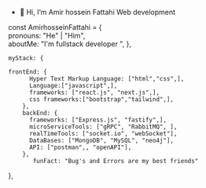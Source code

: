 - 👋 Hi, I’m Amir hossein Fattahi
 Web development 
 
 
 
 
 
 
const AmirhosseinFattahi = {     
    pronouns: "He" | "Him",     
    aboutMe: "I'm fullstack developer ",  }, 
    
    myStack: {  
   
    frontEnd: {             
          Hyper Text Markup Language: ["html","css",],  
          Language:["javascript",],
          frameworks: ["react.js", "next.js",],
          css frameworks:["bootstrap","tailwind",],  
        },         
        backEnd: {             
          frameworks: ["Express.js", "fastify",],                   
          microServiceTools: ["gRPC", "RabbitMQ", ],
          realTimeTools: ["socket.io", "webSocket"],
          DataBases: ["MongoDB", "MySQL", "neo4j"],
          API: ["postman",, "openAPI"],
        }, 
           funFact: "Bug's and Errors are my best friends" 
},

